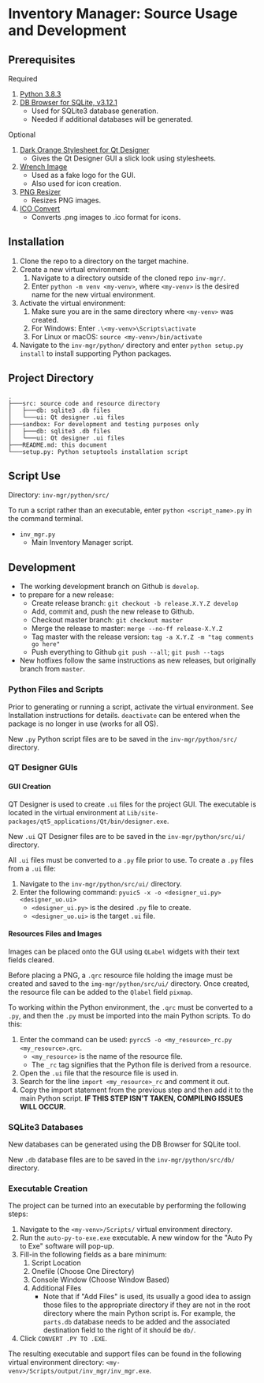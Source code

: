 # Inventory Manager: Source Usage and Development

## Prerequisites

Required
1. [Python 3.8.3](https://www.python.org/downloads/release/python-383/)
1. [DB Browser for SQLite, v3.12.1](https://sqlitebrowser.org/)
	- Used for SQLite3 database generation.
	- Needed if additional databases will be generated.

Optional
1. [Dark Orange Stylesheet for Qt Designer](https://github.com/sommerc/pyqt-stylesheets/blob/master/pyqtcss/src/dark_orange/style.qss)
	- Gives the Qt Designer GUI a slick look using stylesheets.
1. [Wrench Image](https://upload.wikimedia.org/wikipedia/commons/thumb/3/3b/Wrench_font_awesome.svg/512px-Wrench_font_awesome.svg.png)
	- Used as a fake logo for the GUI.
	- Also used for icon creation.
1. [PNG Resizer](https://onlinepngtools.com/resize-png)
	- Resizes PNG images.
1. [ICO Convert](https://icoconvert.com/)
	- Converts .png images to .ico format for icons.

## Installation

1. Clone the repo to a directory on the target machine.
1. Create a new virtual environment: 
	1. Navigate to a directory outside of the cloned repo `inv-mgr/`.
	1. Enter `python -m venv <my-venv>`, where `<my-venv>` is the desired name for the new virtual environment.
1. Activate the virtual environment:
	1. Make sure you are in the same directory where `<my-venv>` was created.
	1. For Windows: Enter `.\<my-venv>\Scripts\activate`
	1. For Linux or macOS: `source <my-venv>/bin/activate`
1. Navigate to the `inv-mgr/python/` directory and enter `python setup.py install` to install supporting Python packages.

## Project Directory

```
.
├───src: source code and resource directory
│   ├───db: sqlite3 .db files
│   └───ui: Qt designer .ui files
├───sandbox: For development and testing purposes only
│	├───db: sqlite3 .db files
│	└───ui: Qt designer .ui files
├───README.md: this document
└───setup.py: Python setuptools installation script
```

## Script Use

Directory: `inv-mgr/python/src/`

To run a script rather than an executable, enter `python <script_name>.py` in the command terminal.

- `inv_mgr.py`
	- Main Inventory Manager script.

## Development

- The working development branch on Github is `develop`.
- to prepare for a new release:
	- Create release branch: `git checkout -b release.X.Y.Z develop`
	- Add, commit and, push the new release to Github.
	- Checkout master branch: `git checkout master`
	- Merge the release to master: `merge --no-ff release-X.Y.Z`
	- Tag master with the release version: `tag -a X.Y.Z -m "tag comments go here"`
	- Push everything to Github `git push --all`; `git push --tags`
- New hotfixes follow the same instructions as new releases, but originally branch from `master`.

### Python Files and Scripts

Prior to generating or running a script, activate the virtual environment. See Installation instructions for details. `deactivate` can be entered when the package is no longer in use (works for all OS). 

New `.py` Python script files are to be saved in the `inv-mgr/python/src/` directory.

### QT Designer GUIs

#### GUI Creation
QT Designer is used to create `.ui` files for the project GUI. The executable is located in the virtual environment at `Lib/site-packages/qt5_applications/Qt/bin/designer.exe`.

New `.ui` QT Designer files are to be saved in the `inv-mgr/python/src/ui/` directory.

All `.ui` files must be converted to a `.py` file prior to use. To create a `.py` files from a `.ui` file:

1. Navigate to the `inv-mgr/python/src/ui/` directory.
1. Enter the following command: `pyuic5 -x -o <designer_ui.py> <designer_uo.ui>`
	- `<designer_ui.py>` is the desired `.py` file to create.
	- `<designer_uo.ui>` is the target `.ui` file.

#### Resources Files and Images

Images can be placed onto the GUI using `QLabel` widgets with their text fields cleared. 

Before placing a PNG, a `.qrc` resource file holding the image must be created and saved to the `img-mgr/python/src/ui/` directory. Once created, the resource file can be added to the `Qlabel` field `pixmap`.

To working within the Python environment, the `.qrc` must be converted to a `.py`, and then the `.py` must be imported into the main Python scripts. To do this:

1.	Enter the command can be used: `pyrcc5 -o <my_resource>_rc.py <my_resource>.qrc`.
	- `<my_resource>` is the name of the resource file. 
	- The `_rc` tag signifies that the Python file is derived from a resource.
1. Open the `.ui` file that the resource file is used in. 
1. Search for the line `import <my_resource>_rc` and comment it out.
1. Copy the import statement from the previous step and then add it to the main Python script. **IF THIS STEP ISN'T TAKEN, COMPILING ISSUES WILL OCCUR.**

### SQLite3 Databases

New databases can be generated using the DB Browser for SQLite tool. 

New `.db` database files are to be saved in the `inv-mgr/python/src/db/` directory.

### Executable Creation

The project can be turned into an executable by performing the following steps:

1. Navigate to the `<my-venv>/Scripts/` virtual environment directory.
1. Run the `auto-py-to-exe.exe` executable. A new window for the "Auto Py to Exe" software will pop-up.
1. Fill-in the following fields as a bare minimum:
	1. Script Location
	1. Onefile (Choose One Directory)
	1. Console Window (Choose Window Based)
	1. Additional Files
		- Note that if "Add Files" is used, its usually a good idea to assign those files to the appropriate directory if they are not in the root directory where the main Python script is. For example, the `parts.db` database needs to be added and the associated destination field to the right of it should be `db/`.
1. Click `CONVERT .PY TO .EXE`.

The resulting executable and support files can be found in the following virtual environment directory: `<my-venv>/Scripts/output/inv_mgr/inv_mgr.exe`.

